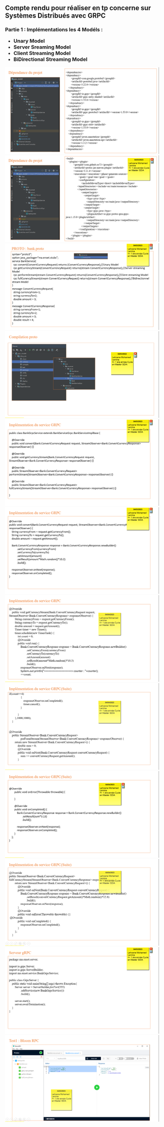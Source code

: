 <h2>Compte rendu pour réaliser en tp concerne sur Systèmes Distribués avec GRPC</h2>
<h3>Partie 1 : Implémentations les 4 Modéls :
<ul>
    <li>Unary Model</li>
    <li>Server Sreaming Model</li>
    <li>Client Streaming Model</li>
    <li>BiDirectional Streaming Model</li>
</ul>

<img src="pictures/Model1/img01.png">
<img src="pictures/Model1/img03.png">
<img src="pictures/Model1/img04.png">
<img src="pictures/Model1/img05.png">
<img src="pictures/Model1/img06.png">
<img src="pictures/Model1/img07.png">


<img src="pictures/Imp/img01.png">
<img src="pictures/Imp/img02.png">
<img src="pictures/Imp/img03.png">
<img src="pictures/Imp/img04.png">




<img src="pictures/Model1/img08.png">
<img src="pictures/Model1/img10.png">